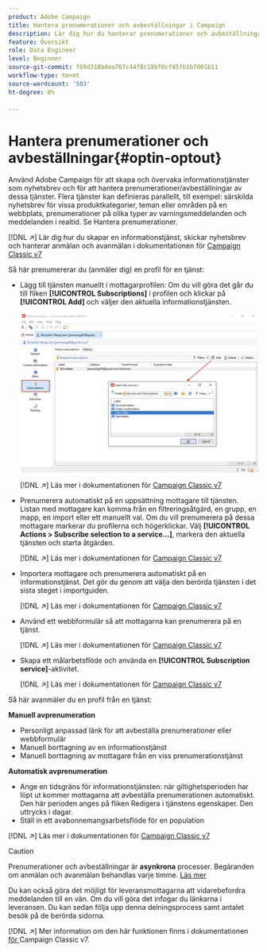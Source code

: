 ```yaml
---
product: Adobe Campaign
title: Hantera prenumerationer och avbeställningar i Campaign
description: Lär dig hur du hanterar prenumerationer och avbeställningar i Campaign v8
feature: Översikt
role: Data Engineer
level: Beginner
source-git-commit: f69d318b4ea767c44f8c19bf0cf45fb1b7001b11
workflow-type: tm+mt
source-wordcount: '503'
ht-degree: 0%

---
```


# Hantera prenumerationer och avbeställningar{#optin-optout}

Använd Adobe Campaign för att skapa och övervaka informationstjänster som nyhetsbrev och för att hantera prenumerationer/avbeställningar av dessa tjänster. Flera tjänster kan definieras parallellt, till exempel: särskilda nyhetsbrev för vissa produktkategorier, teman eller områden på en webbplats, prenumerationer på olika typer av varningsmeddelanden och meddelanden i realtid. Se Hantera prenumerationer.

[!DNL :arrow_upper_right:] Lär dig hur du skapar en informationstjänst, skickar nyhetsbrev och hanterar anmälan och avanmälan i dokumentationen för  [Campaign Classic v7](https://experienceleague.adobe.com/docs/campaign-classic/using/sending-messages/subscriptions-and-referrals/managing-subscriptions.html)

Så här prenumererar du (anmäler dig) en profil för en tjänst:

* Lägg till tjänsten manuellt i mottagarprofilen: Om du vill göra det går du till fliken **[!UICONTROL Subscriptions]** i profilen och klickar på **[!UICONTROL Add]** och väljer den aktuella informationstjänsten.

   ![](assets/subscribe-to-a-service.png)

   [!DNL :arrow_upper_right:] Läs mer i dokumentationen för  [Campaign Classic v7](https://experienceleague.adobe.com/docs/campaign-classic/using/getting-started/profile-management/editing-a-profile.html?lang=en#deliveries-tab)

* Prenumerera automatiskt på en uppsättning mottagare till tjänsten. Listan med mottagare kan komma från en filtreringsåtgärd, en grupp, en mapp, en import eller ett manuellt val. Om du vill prenumerera på dessa mottagare markerar du profilerna och högerklickar. Välj **[!UICONTROL Actions > Subscribe selection to a service...]**, markera den aktuella tjänsten och starta åtgärden.

   [!DNL :arrow_upper_right:] Läs mer i dokumentationen för  [Campaign Classic v7](https://experienceleague.adobe.com/docs/campaign-classic/using/getting-started/profile-management/editing-a-profile.html?lang=en#deliveries-tab)


* Importera mottagare och prenumerera automatiskt på en informationstjänst. Det gör du genom att välja den berörda tjänsten i det sista steget i importguiden.

   [!DNL :arrow_upper_right:] Läs mer i dokumentationen för  [Campaign Classic v7](https://experienceleague.adobe.com/docs/campaign-classic/using/getting-started/importing-and-exporting-data/generic-imports-exports/executing-import-jobs.html?lang=en#step-5---additional-step-when-importing-recipients)

* Använd ett webbformulär så att mottagarna kan prenumerera på en tjänst.

   [!DNL :arrow_upper_right:] Läs mer i dokumentationen för  [Campaign Classic v7](https://experienceleague.adobe.com/docs/campaign-classic/using/designing-content/web-forms/use-cases--web-forms.html?lang=en#create-a-subscription--form-with-double-opt-in)


* Skapa ett målarbetsflöde och använda en **[!UICONTROL Subscription service]**-aktivitet.

   [!DNL :arrow_upper_right:] Läs mer i dokumentationen för  [Campaign Classic v7](https://experienceleague.adobe.com/docs/campaign-classic/using/automating-with-workflows/targeting-activities/subscription-services.html?lang=en#example--subscribe-a-list-of-recipients-to-a-newsletter)


Så här avanmäler du en profil från en tjänst:

**Manuell avprenumeration**

* Personligt anpassad länk för att avbeställa prenumerationer eller webbformulär
* Manuell borttagning av en informationstjänst
* Manuell borttagning av mottagare från en viss prenumerationstjänst

**Automatisk avprenumeration**

* Ange en tidsgräns för informationstjänsten: när giltighetsperioden har löpt ut kommer mottagarna att avbeställa prenumerationen automatiskt. Den här perioden anges på fliken Redigera i tjänstens egenskaper. Den uttrycks i dagar.
* Ställ in ett avabonnemangsarbetsflöde för en population

[!DNL :arrow_upper_right:] Läs mer i dokumentationen för  [Campaign Classic v7](https://experienceleague.adobe.com/docs/campaign-classic/using/sending-messages/subscriptions-and-referrals/managing-subscriptions.html?lang=en#unsubscribing-a-recipient-from-a-service)


>[!CAUTION]
>
>Prenumerationer och avbeställningar är **asynkrona** processer. Begäranden om anmälan och avanmälan behandlas varje timme. [Läs mer](../dev/new-apis.md#sub-apis)

Du kan också göra det möjligt för leveransmottagarna att vidarebefordra meddelanden till en vän. Om du vill göra det infogar du länkarna i leveransen. Du kan sedan följa upp denna delningsprocess samt antalet besök på de berörda sidorna.

[!DNL :arrow_upper_right:] Mer information om den här funktionen finns i dokumentationen [ för ](https://experienceleague.adobe.com/docs/campaign-classic/using/sending-messages/subscriptions-and-referrals/viral-and-social-marketing.html?lang=en#viral-marketing--forward-to-a-friend)Campaign Classic v7.